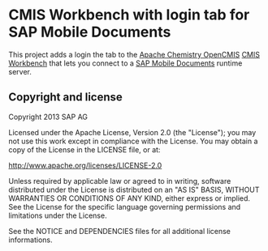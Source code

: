 CMIS Workbench with login tab for SAP Mobile Documents
======================================================

This project adds a login the tab to the [Apache Chemistry OpenCMIS][1] 
[CMIS Workbench][2] that lets you connect to a [SAP Mobile Documents][3] runtime server.


Copyright and license
---------------------

Copyright 2013 SAP AG

Licensed under the Apache License, Version 2.0 (the "License");
you may not use this work except in compliance with the License.
You may obtain a copy of the License in the LICENSE file, or at:

   http://www.apache.org/licenses/LICENSE-2.0

Unless required by applicable law or agreed to in writing, software
distributed under the License is distributed on an "AS IS" BASIS,
WITHOUT WARRANTIES OR CONDITIONS OF ANY KIND, either express or implied.
See the License for the specific language governing permissions and
limitations under the License.

See the NOTICE and DEPENDENCIES files for all additional license informations.



[1]: https://chemistry.apache.org
[2]: https://chemistry.apache.org/java/developing/tools/dev-tools-workbench.html
[3]: http://scn.sap.com/community/mobile-documents
[4]: https://www.apache.org/licenses/LICENSE-2.0.html


